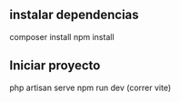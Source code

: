 

## instalar dependencias 
composer install
npm install



## Iniciar proyecto
php artisan serve 
npm run dev (correr vite)


